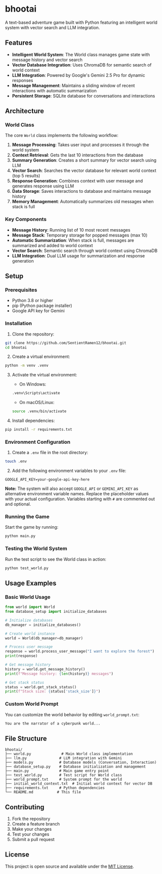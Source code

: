 # bhootai

A text-based adventure game built with Python featuring an intelligent world system with vector search and LLM integration.

## Features

- **Intelligent World System**: The World class manages game state with message history and vector search
- **Vector Database Integration**: Uses ChromaDB for semantic search of world context
- **LLM Integration**: Powered by Google's Gemini 2.5 Pro for dynamic responses
- **Message Management**: Maintains a sliding window of recent interactions with automatic summarization
- **Persistent Storage**: SQLite database for conversations and interactions

## Architecture

### World Class
The core `World` class implements the following workflow:

1. **Message Processing**: Takes user input and processes it through the world system
2. **Context Retrieval**: Gets the last 10 interactions from the database
3. **Summary Generation**: Creates a short summary for vector search using LLM
4. **Vector Search**: Searches the vector database for relevant world context (top 5 results)
5. **Response Generation**: Combines context with user message and generates response using LLM
6. **Data Storage**: Saves interactions to database and maintains message history
7. **Memory Management**: Automatically summarizes old messages when stack is full

### Key Components

- **Message History**: Running list of 10 most recent messages
- **Message Stack**: Temporary storage for popped messages (max 10)
- **Automatic Summarization**: When stack is full, messages are summarized and added to world context
- **Vector Search**: Semantic search through world context using ChromaDB
- **LLM Integration**: Dual LLM usage for summarization and response generation

## Setup

### Prerequisites
- Python 3.8 or higher
- pip (Python package installer)
- Google API key for Gemini

### Installation

1. Clone the repository:
```bash
git clone https://github.com/SentientRamen12/bhootai.git
cd bhootai
```

2. Create a virtual environment:
```bash
python -m venv .venv
```

3. Activate the virtual environment:
   - On Windows:
   ```bash
   .venv\Scripts\activate
   ```
   - On macOS/Linux:
   ```bash
   source .venv/bin/activate
   ```

4. Install dependencies:
```bash
pip install -r requirements.txt
```

### Environment Configuration

1. Create a `.env` file in the root directory:
```bash
touch .env
```

2. Add the following environment variables to your `.env` file:
```env
GOOGLE_API_KEY=your-google-api-key-here
```

**Note:** The system will also accept `GOOGLE_API` or `GEMINI_API_KEY` as alternative environment variable names. Replace the placeholder values with your actual configuration. Variables starting with `#` are commented out and optional.

### Running the Game

Start the game by running:
```bash
python main.py
```

### Testing the World System

Run the test script to see the World class in action:
```bash
python test_world.py
```

## Usage Examples

### Basic World Usage

```python
from world import World
from database_setup import initialize_databases

# Initialize databases
db_manager = initialize_databases()

# Create world instance
world = World(db_manager=db_manager)

# Process user message
response = world.process_user_message("I want to explore the forest")
print(response)

# Get message history
history = world.get_message_history()
print(f"Message history: {len(history)} messages")

# Get stack status
status = world.get_stack_status()
print(f"Stack size: {status['stack_size']}")
```

### Custom World Prompt

You can customize the world behavior by editing `world_prompt.txt`:

```txt
You are the narrator of a cyberpunk world...
```

## File Structure

```
bhootai/
├── world.py              # Main World class implementation
├── llm.py               # LLM integration with Gemini
├── models.py            # Database models (Conversation, Interaction)
├── database_setup.py    # Database initialization and management
├── main.py              # Main game entry point
├── test_world.py        # Test script for World class
├── world_prompt.txt     # System prompt for the world
├── initial_world_context.txt  # Initial world context for vector DB
├── requirements.txt     # Python dependencies
└── README.md           # This file
```

## Contributing

1. Fork the repository
2. Create a feature branch
3. Make your changes
4. Test your changes
5. Submit a pull request

## License

This project is open source and available under the [MIT License](LICENSE).

